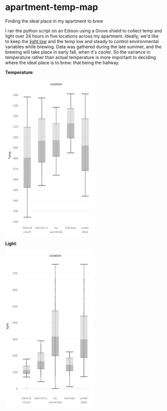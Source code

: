# apartment-temp-map
Finding the ideal place in my apartment to brew

I ran the python script on an Edison using a Grove shield to collect temp and light over 24 hours in five locations across my apartment. Ideally, we'd like to keep the [light low](https://byo.com/mr-wizard/effect-of-light-on-beer/) and the temp low and steady to control environmental variables while brewing. Data was gathered during the late summer, and the brewing will take place in early fall, when it's cooler. So the variance in temperature rather than actual temperature is more important to deciding where the ideal place is to brew: that being the hallway.


**Temperature**:

<img alt="box plot of temp data" src="https://github.com/werdnanoslen/apartment-temp-map/blob/master/box-plot-temp.png" height="500px" />


**Light**:

<img alt="box plot of light data" src="https://github.com/werdnanoslen/apartment-temp-map/blob/master/box-plot-light.png" height="500px" />
